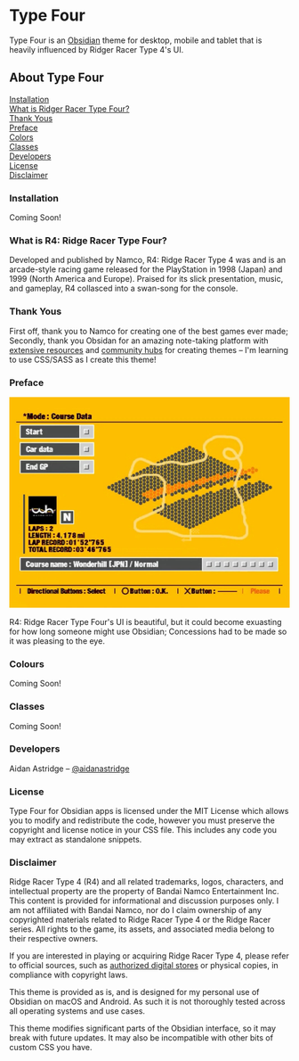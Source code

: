 # Type Four

Type Four is an [Obsidian](https://obsidian.md/) theme for desktop, mobile and tablet that is heavily influenced by Ridger Racer Type 4's UI.

## About Type Four

[Installation](#installation)
<br>
[What is Ridger Racer Type Four?](#what-is-r4-ridge-racer-type-four)
<br>
[Thank Yous](#thank-yous)
<br>
[Preface](#preface)
<br>
[Colors](#colors)
<br>
[Classes](#classes)
<br>
[Developers](#developers)
<br>
[License](#license)
<br>
[Disclaimer](#disclaimer)

### Installation

Coming Soon!

### What is R4: Ridge Racer Type Four?

Developed and published by Namco, R4: Ridge Racer Type 4 was and is an arcade-style racing game released for the PlayStation in 1998 (Japan) and 1999 (North America and Europe). Praised for its slick presentation, music, and gameplay, R4 collasced into a swan-song for the console. 

### Thank Yous

First off, thank you to Namco for creating one of the best games ever made; Secondly, thank you Obsidan for an amazing note-taking platform with [extensive resources](https://docs.obsidian.md/Themes/App+themes/Build+a+theme) and [community hubs](https://publish.obsidian.md/hub/04+-+Guides%2C+Workflows%2C+%26+Courses/for+Theme+Designers) for creating themes – I'm learning to use CSS/SASS as I create this theme!

### Preface

![Ridge Racer Type 4 UI](https://github.com/aidanastridge/obsidian-type-four/blob/main/Wonderhill.jpeg)

R4: Ridge Racer Type Four's UI is beautiful, but it could become exuasting for how long someone might use Obsidian; Concessions had to be made so it was pleasing to the eye.  

### Colours

Coming Soon!

### Classes

Coming Soon!

### Developers

Aidan Astridge – [@aidanastridge](https://github.com/aidanastridge)

### License

Type Four for Obsidian apps is licensed under the MIT License which allows you to modify and redistribute the code, however you must preserve the copyright and license notice in your CSS file. This includes any code you may extract as standalone snippets.

### Disclaimer

Ridge Racer Type 4 (R4) and all related trademarks, logos, characters, and intellectual property are the property of Bandai Namco Entertainment Inc. This content is provided for informational and discussion purposes only. I am not affiliated with Bandai Namco, nor do I claim ownership of any copyrighted materials related to Ridge Racer Type 4 or the Ridge Racer series. All rights to the game, its assets, and associated media belong to their respective owners.

If you are interested in playing or acquiring Ridge Racer Type 4, please refer to official sources, such as [authorized digital stores](https://store.playstation.com/en-ca/concept/10005099/) or physical copies, in compliance with copyright laws.

This theme is provided as is, and is designed for my personal use of Obsidian on macOS and Android. As such it is not thoroughly tested across all operating systems and use cases.

This theme modifies significant parts of the Obsidian interface, so it may break with future updates. It may also be incompatible with other bits of custom CSS you have.

